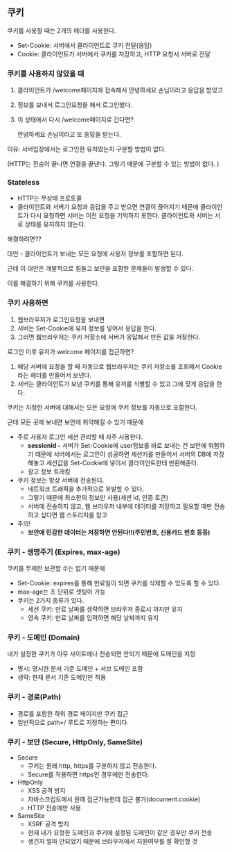 ## 쿠키
쿠키를 사용할 때는 2개의 헤더를 사용한다.

- Set-Cookie: 서버에서 클라이언트로 쿠키 전달(응답)
- Cookie: 클라이언트가 서버에서 쿠키를 저장하고, HTTP 요청시 서버로 전달

### 쿠키를 사용하지 않았을 때

1. 클라이언트가 /welcome페이지에 접속해서 안녕하세요 손님이라고 응답을 받았고


2. 정보를 보내서 로그인요청을 해서 로그인했다.


3. 이 상태에서 다시 /welcome페이지로 간다면?

   안녕하세요 손님이라고 또 응답을 받는다.



이유: 서버입장에서는 로그인한 유저였는지 구분할 방법이 없다.

(HTTP는 전송이 끝나면 연결을 끝낸다. 그렇기 때문에 구분할 수 있는 방법이 없다. )

### Stateless


- HTTP는 무상태 프로토콜
- 클라이언트와 서버가 요청과 응답을 주고 받으면 연결이 끊어지기 때문에 클라이언트가 다시 요청하면 서버는 이전 요청을 기억하지 못한다. 클라이언트와 서버는 서로 상태를 유지하지 않는다.

해결하려면??

대안 - 클라이언트가 보내는 모든 요청에 사용자 정보를 포함하면 된다.



근데 이 대안은 개발적으로 힘들고 보안을 포함한 문제들이 발생할 수 있다.


이를 해결하기 위해 쿠키를 사용한다.

### 쿠키 사용하면


1. 웹브라우저가 로그인요청을 보내면
2. 서버는 Set-Cookie에 유저 정보를 넣어서 응답을 한다.
3. 그러면 웹브라우저는 쿠키 저장소에 서버가 응답해서 만든 값을 저장한다.

로그인 이후 유저가 welcome 페이지를 접근하면?


1. 해당 서버에 요청을 할 때 자동으로 웹브라우저는 쿠키 저장소를 조회해서 Cookie라는 헤더를 만들어서 보낸다.
2. 서버는 클라이언트가 보낸 쿠키를 통해 유저를 식별할 수 있고 그에 맞게 응답을 한다.

쿠키는 지정한 서버에 대해서는 모든 요청에 쿠키 정보를 자동으로 포함한다.


근데 모든 곳에 보내면 보안에 취약해질 수 있기 때문에


- 주로 사용자 로그인 세션 관리할 때 자주 사용한다.
    - **sessionId -** 서버가 Set-Cookie에 user정보를 바로 보내는 건 보안에 위험하기 때문에 서버에서는 로그인이 성공하면 세션키를 만들어서 서버의 DB에 저장해놓고 세션값을 Set-Cookie에 넣어서 클라이언트한테 반환해준다.
    - 광고 정보 트래킹
- 쿠키 정보는 항상 서버에 전송된다.
    - 네트워크 트래픽을 추가적으로 유발할 수 있다.
    - 그렇기 때문에 최소한의 정보만 사용(세션 id, 인증 토큰)
    - 서버에 전송하지 않고, 웹 브라우저 내부에 데이터를 저장하고 필요할 때만 전송하고 싶다면 웹 스토리지를 참고
- 주의!
    - **보안에 민감한 데이터는 저장하면 안된다!!(주민번호, 신용카드 번호 등등)**


### 쿠키 - 생명주기 (Expires, max-age)


쿠키를 무제한 보관할 수는 없기 때문에

- Set-Cookie: expires를 통해 만료일이 되면 쿠키를 삭제할 수 있도록 할 수 있다.
- max-age는 초 단위로 셋팅이 가능
- 쿠키는 2가지 종류가 있다.
    - 세션 쿠키: 만료 날짜를 생략하면 브라우저 종료시 까지만 유지
    - 영속 쿠키: 만료 날짜를 입력하면 해당 날짜까지 유지


### 쿠키 - 도메인 (Domain)


내가 설정한 쿠키가 아무 사이트에나 전송되면 안되기 때문에 도메인을 지정

- 명시: 명시한 문서 기준 도메인 + 서브 도메인 포함
- 생략: 현재 문서 기준 도메인만 적용

### 쿠키 - 경로(Path)


- 경로를 포함한 하위 경로 페이지만 쿠키 접근
- 일반적으로 path=/ 루트로 지정하는 편이다.

### 쿠키 - 보안 (Secure, HttpOnly, SameSite)

- Secure
    - 쿠키는 원래 http, https를 구분하지 않고 전송한다.
    - Secure를 적용하면 https인 경우에만 전송한다.
- HttpOnly
    - XSS 공격 방지
    - 자바스크립트에서 원래 접근가능한데 접근 불가(document.cookie)
    - HTTP 전송에만 사용
- SameSite
    - XSRF 공격 방지
    - 현재 내가 요청한 도메인과 쿠키에 설정된 도메인이 같은 경우만 쿠키 전송
    - 생긴지 얼마 안되었기 때문에 브라우저에서 지원여부를 잘 확인할 것